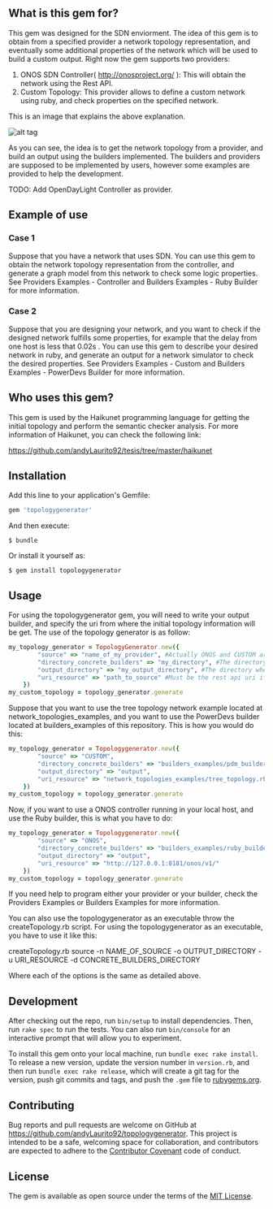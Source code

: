 ## What is this gem for?

This gem was designed for the SDN enviorment. The idea of this gem is to obtain from a specified provider a network topology representation, and eventually some additional properties of the network which will be used to build a custom output. 
Right now the gem supports two providers: 

1. ONOS SDN Controller( http://onosproject.org/ ): This will obtain the network using the Rest API.
2. Custom Topology: This provider allows to define a custom network using ruby, and check properties on the specified network.

This is an image that explains the above explanation.

![alt tag](images/topologygenerator.png)

As you can see, the idea is to get the network topology from a provider, and build an output using the builders implemented. The builders and providers are supposed to be implemented by users, however some examples are provided to help the development.

TODO: Add OpenDayLight Controller as provider.

## Example of use

### Case 1
Suppose that you have a network that uses SDN. You can use this gem to obtain the network topology representation from the controller, and generate a graph model from this network to check some logic properties. See Providers Examples - Controller and Builders Examples - Ruby Builder for more information.

### Case 2
Suppose that you are designing your network, and you want to check if the designed network fulfills some properties, for example that the delay from one host is less that 0.02s . You can use this gem to describe your desired network in ruby, and generate an output for a network simulator to check the desired properties. See Providers Examples - Custom and Builders Examples - PowerDevs Builder for more information.

## Who uses this gem?

This gem is used by the Haikunet programming language for getting the initial topology and perform the semantic checker analysis. For more information of Haikunet, you can check the following link: 

https://github.com/andyLaurito92/tesis/tree/master/haikunet

## Installation

Add this line to your application's Gemfile:

```ruby
gem 'topologygenerator'
```

And then execute:

    $ bundle

Or install it yourself as:

    $ gem install topologygenerator

## Usage

For using the topologygenerator gem, you will need to write your output builder, and specify the uri from where the initial topology information will be get. 
The use of the topology generator is as follow:

```ruby
my_topology_generator = TopologyGenerator.new({
		"source" => "name_of_my_provider", #Actually ONOS and CUSTOM are the options supported
		"directory_concrete_builders" => "my_directory", #The directory where to locate the output builders
		"output_directory" => "my_output_directory", #The directory where the output will be saved
		"uri_resource" => "path_to_source" #Must be the rest api uri if ONOS is choosed or the path of a file if CUSTOM is choosed.
	})
my_custom_topology = topology_generator.generate 
```

Suppose that you want to use the tree topology network example located at network_topologies_examples, and you want to use the PowerDevs builder located at builders_examples of this repository. This is how you would do this:

```ruby
my_topology_generator = Topologygenerator.new({
		"source" => "CUSTOM",
		"directory_concrete_builders" => "builders_examples/pdm_builders",
		"output_directory" => "output",
		"uri_resource" => "network_topologies_examples/tree_topology.rb" 
	})
my_custom_topology = topology_generator.generate
```

Now, if you want to use a ONOS controller running in your local host, and use the Ruby builder, this is what you have to do:

```ruby
my_topology_generator = Topologygenerator.new({
		"source" => "ONOS",
		"directory_concrete_builders" => "builders_examples/ruby_builders",
		"output_directory" => "output",
		"uri_resource" => "http://127.0.0.1:8181/onos/v1/" 
	}) 
my_custom_topology = topology_generator.generate
```

If you need help to program either your provider or your builder, check the Providers Examples or Builders Examples for more information.

You can also use the topologygenerator as an executable throw the createTopology.rb script. For using the topologygenerator as an executable, you have to use it like this:

createTopology.rb source -n NAME_OF_SOURCE -o OUTPUT_DIRECTORY -u URI_RESOURCE -d CONCRETE_BUILDERS_DIRECTORY

Where each of the options is the same as detailed above.

## Development

After checking out the repo, run `bin/setup` to install dependencies. Then, run `rake spec` to run the tests. You can also run `bin/console` for an interactive prompt that will allow you to experiment.

To install this gem onto your local machine, run `bundle exec rake install`. To release a new version, update the version number in `version.rb`, and then run `bundle exec rake release`, which will create a git tag for the version, push git commits and tags, and push the `.gem` file to [rubygems.org](https://rubygems.org).

## Contributing

Bug reports and pull requests are welcome on GitHub at https://github.com/andyLaurito92/topologygenerator. This project is intended to be a safe, welcoming space for collaboration, and contributors are expected to adhere to the [Contributor Covenant](http://contributor-covenant.org) code of conduct.


## License

The gem is available as open source under the terms of the [MIT License](http://opensource.org/licenses/MIT).

